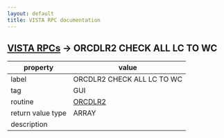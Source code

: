 ```yaml
---
layout: default
title: VISTA RPC documentation
---
```




## [VISTA RPCs](TableOfContent.md) &#8594; ORCDLR2 CHECK ALL LC TO WC 

 property | value 
--- | --- 
 label | ORCDLR2 CHECK ALL LC TO WC
 tag | GUI
 routine | [ORCDLR2](http://code.osehra.org/dox/Routine_ORCDLR2_source.html)
 return value type | ARRAY
 description | 